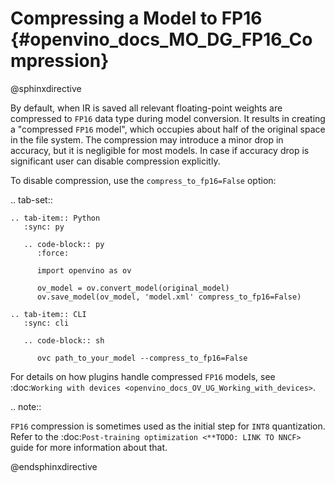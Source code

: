 # Compressing a Model to FP16 {#openvino_docs_MO_DG_FP16_Compression}

@sphinxdirective

By default, when IR is saved all relevant floating-point weights are compressed to ``FP16`` data type during model conversion.
It results in creating a "compressed ``FP16`` model", which occupies about half of
the original space in the file system. The compression may introduce a minor drop in accuracy,
but it is negligible for most models.
In case if accuracy drop is significant user can disable compression explicitly.

To disable compression, use the ``compress_to_fp16=False`` option:

.. tab-set::

    .. tab-item:: Python
       :sync: py

       .. code-block:: py
          :force:

          import openvino as ov

          ov_model = ov.convert_model(original_model)
          ov.save_model(ov_model, 'model.xml' compress_to_fp16=False)

    .. tab-item:: CLI
       :sync: cli

       .. code-block:: sh

          ovc path_to_your_model --compress_to_fp16=False


For details on how plugins handle compressed ``FP16`` models, see
:doc:`Working with devices <openvino_docs_OV_UG_Working_with_devices>`.

.. note::

   ``FP16`` compression is sometimes used as the initial step for ``INT8`` quantization.
   Refer to the :doc:`Post-training optimization <**TODO: LINK TO NNCF>` guide for more
   information about that.


@endsphinxdirective

